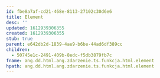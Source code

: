 ```yaml
---
id: fbe8a7af-cd21-468e-8113-27102c30d6e6
title: Element
desc: ''
updated: 1612939306355
created: 1612939306355
stub: true
parent: e642db2d-1839-4ae9-b6be-44ad6df389cc
children:
  - 50745e1c-2491-409b-8edc-f5db3879fb7c
fname: ang.dd.html.ang.zdarzenie.ts.funkcja.html.element
hpath: ang.dd.html.ang.zdarzenie.ts.funkcja.html.element
---
```



